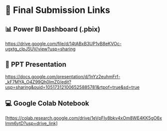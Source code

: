 # 🔗 Final Submission Links

## 📊 Power BI Dashboard (.pbix)  
https://drive.google.com/file/d/14tABxB3UP1vB8eKVOc-ugxtg_clpJ5UV/view?usp=sharing

## 📑 PPT Presentation  
https://docs.google.com/presentation/d/1nYz2euhmFrf-_kF7MYA_O4Z99Qh0ImZ0/edit?usp=sharing&ouid=105173121006525885781&rtpof=true&sd=true

## 💻 Google Colab Notebook  
[https://colab.research.google.com/drive/1eVpFIy8bkv4xOm8WE4KK5gO6xlmm6ytD?usp=drive_link]
